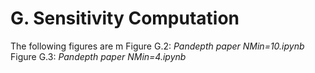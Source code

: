 # G. Sensitivity Computation

The following figures are m
Figure G.2: *Pandepth paper NMin=10.ipynb*
Figure G.3: *Pandepth paper NMin=4.ipynb*
